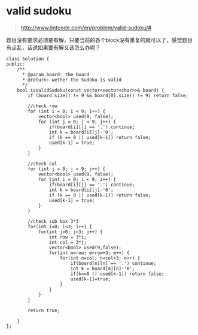 # valid sudoku
>http://www.lintcode.com/en/problem/valid-sudoku/#

题目没有要求必须要有解，只要当前的各个block没有重复的就可以了，感觉题目有点乱，话说如果要有解又该怎么办呢？


    class Solution {
    public:
        /**
          * @param board: the board
          * @return: wether the Sudoku is valid
          */
        bool isValidSudoku(const vector<vector<char>>& board) {
            if (board.size() != 9 && board[0].size() != 9) return false;

            //check row
            for (int i = 0; i < 9; i++) {
                vector<bool> used(9, false);
                for (int j = 0; j < 9; j++) {
                    if(board[i][j] == '.') continue;
                    int k = board[i][j]-'0';
                    if (k == 0 || used[k-1]) return false;
                    used[k-1] = true;
                }
            }

            //check col
            for (int j = 0; j < 9; j++) {
                vector<bool> used(9, false);
                for (int i = 0; i < 9; i++) {
                    if(board[i][j] == '.') continue;
                    int k = board[i][j]-'0';
                    if (k == 0 || used[k-1]) return false;
                    used[k-1] = true;
                }
            }

            //check sub box 3*3
            for(int i=0; i<3; i++) {
                for(int j=0; j<3; j++) {
                    int row = 3*i;
                    int col = 3*j;
                    vector<bool> used(9,false);
                    for(int m=row; m<row+3; m++) {
                        for(int n=col; n<col+3; n++) {
                            if(board[m][n] == '.') continue;
                            int k = board[m][n]-'0';
                            if(k==0 || used[k-1]) return false;
                            used[k-1]=true;
                        }
                    }
                }
            }

            return true;

        }
    };
